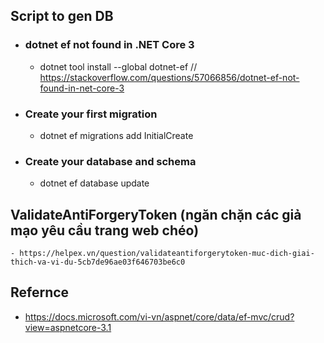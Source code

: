 
## Script to gen DB
-  ### 	dotnet ef not found in .NET Core 3
     -  dotnet tool install --global dotnet-ef // https://stackoverflow.com/questions/57066856/dotnet-ef-not-found-in-net-core-3
-  ### 	Create your first migration 
     -  dotnet ef migrations add InitialCreate
-  ###  Create your database and schema  
     -  dotnet ef database update
## ValidateAntiForgeryToken (ngăn chặn các giả mạo yêu cầu trang web chéo)
	- https://helpex.vn/question/validateantiforgerytoken-muc-dich-giai-thich-va-vi-du-5cb7de96ae03f646703be6c0
	
## Refernce
-  https://docs.microsoft.com/vi-vn/aspnet/core/data/ef-mvc/crud?view=aspnetcore-3.1


